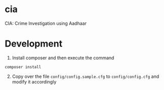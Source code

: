 # cia
CIA: Crime Investigation using Aadhaar


# Development

1) Install composer and then execute the command

`composer install`

2) Copy over the file `config/config.sample.cfg` to `config/config.cfg` and modify it accordingly